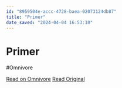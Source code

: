 ```yaml
---
id: "8959504e-accc-4728-baea-02073124db87"
title: "Primer"
date_saved: "2024-04-04 16:53:10"
---
```


# Primer
#Omnivore

[Read on Omnivore](https://omnivore.app/me/primer-18ea9d06297)
[Read Original](https://primer.style)


